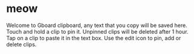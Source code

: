 # meow

Welcome to Gboard clipboard, any text that you copy will be saved here.
Touch and hold a clip to pin it. Unpinned clips will be deleted after 1 hour.
Tap on a clip to paste it in the text box. Use the edit icon to pin, add or delete clips.
